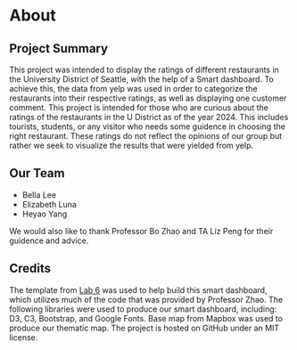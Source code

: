 # About

## Project Summary
This project was intended to display the ratings of different restaurants in the University District of Seattle, with the help of a Smart dashboard. To achieve this, the data from yelp was used in order to categorize the restaurants into their respective ratings, as well as displaying one customer comment. This project is intended for those who are curious about the ratings of the restaurants in the U District as of the year 2024. This includes tourists, students, or any visitor who needs some guidence in choosing the right restaurant. These ratings do not reflect the opinions of our group but rather we seek to visualize the results that were yielded from yelp. 

## Our Team 
* Bella Lee 
* Elizabeth Luna 
* Heyao Yang 

We would also like to thank Professor Bo Zhao and TA Liz Peng for their guidence and advice. 

## Credits
The template from [Lab 6](https://github.com/jakobzhao/geog458/tree/master/labs/lab06) was used to help build this smart dashboard, which utilizes much of the code that was provided by Professor Zhao. 
The following libraries were used to produce our smart dashboard, including: D3, C3, Bootstrap, and Google Fonts. Base map from Mapbox was used to produce our thematic map. The project is hosted on GitHub under an MIT license.
